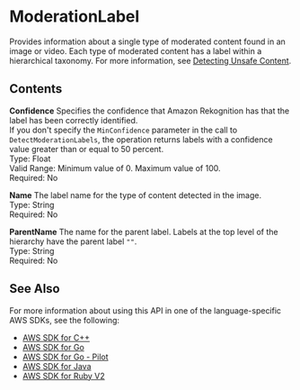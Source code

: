 # ModerationLabel<a name="API_ModerationLabel"></a>

Provides information about a single type of moderated content found in an image or video\. Each type of moderated content has a label within a hierarchical taxonomy\. For more information, see [Detecting Unsafe Content](moderation.md)\.

## Contents<a name="API_ModerationLabel_Contents"></a>

 **Confidence**   <a name="rekognition-Type-ModerationLabel-Confidence"></a>
Specifies the confidence that Amazon Rekognition has that the label has been correctly identified\.  
If you don't specify the `MinConfidence` parameter in the call to `DetectModerationLabels`, the operation returns labels with a confidence value greater than or equal to 50 percent\.  
Type: Float  
Valid Range: Minimum value of 0\. Maximum value of 100\.  
Required: No

 **Name**   <a name="rekognition-Type-ModerationLabel-Name"></a>
The label name for the type of content detected in the image\.  
Type: String  
Required: No

 **ParentName**   <a name="rekognition-Type-ModerationLabel-ParentName"></a>
The name for the parent label\. Labels at the top level of the hierarchy have the parent label `""`\.  
Type: String  
Required: No

## See Also<a name="API_ModerationLabel_SeeAlso"></a>

For more information about using this API in one of the language\-specific AWS SDKs, see the following:
+  [AWS SDK for C\+\+](https://docs.aws.amazon.com/goto/SdkForCpp/rekognition-2016-06-27/ModerationLabel) 
+  [AWS SDK for Go](https://docs.aws.amazon.com/goto/SdkForGoV1/rekognition-2016-06-27/ModerationLabel) 
+  [AWS SDK for Go \- Pilot](https://docs.aws.amazon.com/goto/SdkForGoPilot/rekognition-2016-06-27/ModerationLabel) 
+  [AWS SDK for Java](https://docs.aws.amazon.com/goto/SdkForJava/rekognition-2016-06-27/ModerationLabel) 
+  [AWS SDK for Ruby V2](https://docs.aws.amazon.com/goto/SdkForRubyV2/rekognition-2016-06-27/ModerationLabel) 